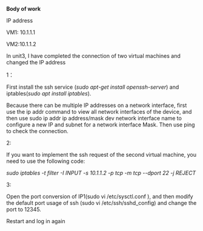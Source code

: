 

**Body of work**



IP address

VM1: 10.1.1.1

VM2:10.1.1.2

In unit3, I have completed the connection of two virtual machines and changed the IP address





1：

First install the ssh service (*sudo apt-get install openssh-server*) and iptables(*sudo apt install iptables*).

Because there can be multiple IP addresses on a network interface, first use the ip addr command to view all network interfaces of the device, and then use sudo ip addr ip address/mask dev network interface name to configure a new IP and subnet for a network interface Mask. Then use ping to check the connection.



2:

If you want to implement the ssh request of the second virtual machine, you need to use the following code:

*sudo iptables -t filter -I INPUT -s 10.1.1.2 -p tcp -m tcp --dport 22 -j REJECT*



3:

Open the port conversion of IP1(sudo vi /etc/sysctl.conf ), and then modify the default port usage of ssh (sudo vi /etc/ssh/sshd_config) and change the port to 12345.

Restart and log in again


